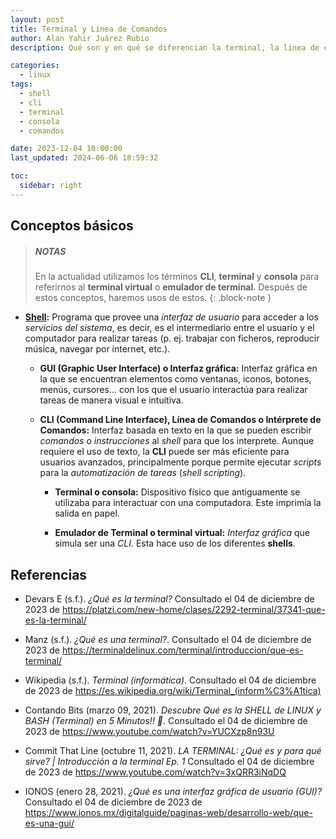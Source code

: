 ```yaml
---
layout: post
title: Terminal y Línea de Comandos
author: Alan Yahir Juárez Rubio
description: Qué son y en qué se diferencian la terminal, la linea de comandos, la interfaz gráfica y la shell.

categories:
  - linux
tags:
  - shell
  - cli
  - terminal
  - consola
  - comandos

date: 2023-12-04 10:00:00
last_updated: 2024-06-06 18:59:32

toc:
  sidebar: right
---
```


## Conceptos básicos

> ##### NOTAS
>
> En la actualidad utilizamos los términos **CLI**, **terminal** y **consola**
> para referirnos al **terminal virtual** o **emulador de terminal**. Después de
> estos conceptos, haremos usos de estos.
{: .block-note }

- **[Shell](2-shells.md):** Programa que provee una _interfaz de usuario_ para
  acceder a los _servicios del sistema_, es decir, es el intermediario entre el
  usuario y el computador para realizar tareas (p. ej. trabajar con ficheros,
  reproducir música, navegar por internet, etc.).

  - **GUI (Graphic User Interface) o Interfaz gráfica:** Interfaz gráfica en la
    que se encuentran elementos como ventanas, iconos, botones, menús,
    cursores... con los que el usuario interactúa para realizar tareas de manera
    visual e intuitiva.

  - **CLI (Command Line Interface), Línea de Comandos o Intérprete de
    Comandos:** Interfaz basada en texto en la que se pueden escribir _comandos_
    o _instrucciones_ al _shell_ para que los interprete. Aunque requiere el uso
    de texto, la **CLI** puede ser más eficiente para usuarios avanzados,
    principalmente porque permite ejecutar _scripts_ para la _automatización de
    tareas_ (_shell scripting_).

    - **Terminal o consola:** Dispositivo físico que antiguamente se utilizaba
      para interactuar con una computadora. Este imprimía la salida en papel.

    - **Emulador de Terminal o terminal virtual:** _Interfaz gráfica_ que
      simula ser una _CLI_. Esta hace uso de los diferentes **shells**.

<div style="page-break-after: always;"></div>

## Referencias

- Devars E
  (s.f.).
  _¿Qué es la terminal?_
  Consultado el 04 de diciembre de 2023 de
  <https://platzi.com/new-home/clases/2292-terminal/37341-que-es-la-terminal/>

- Manz (s.f.).
  _¿Qué es una terminal?_.
  Consultado el 04 de diciembre de 2023 de
  <https://terminaldelinux.com/terminal/introduccion/que-es-terminal/>

- Wikipedia
  (s.f.).
  _Terminal (informática)_.
  Consultado el 04 de diciembre de 2023 de
  <https://es.wikipedia.org/wiki/Terminal_(inform%C3%A1tica)>

- Contando Bits (marzo 09, 2021).
  _Descubre Qué es la SHELL de LINUX y BASH (Terminal) en 5 Minutos!! 🐧_.
  Consultado el 04 de diciembre de 2023 de
  <https://www.youtube.com/watch?v=YUCXzp8n93U>

- Commit That Line (octubre 11, 2021).
  _LA TERMINAL: ¿Qué es y para qué sirve? | Introducción a la terminal Ep. 1_
  Consultado el 04 de diciembre de 2023 de
  <https://www.youtube.com/watch?v=3xQRR3iNqDQ>

- IONOS (enero 28, 2021).
  _¿Qué es una interfaz gráfica de usuario (GUI)?_
  Consultado el 04 de diciembre de 2023 de
  <https://www.ionos.mx/digitalguide/paginas-web/desarrollo-web/que-es-una-gui/>
